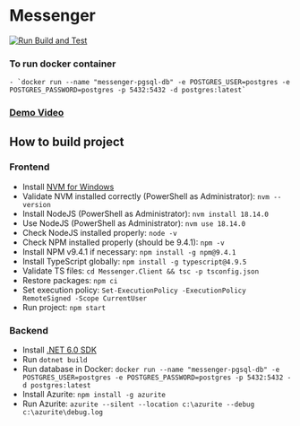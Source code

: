 # Messenger

[![Run Build and Test](https://github.com/Ketteiteki/Messenger/actions/workflows/run-build-and-test.yml/badge.svg)](https://github.com/Ketteiteki/Messenger/actions/workflows/run-build-and-test.yml)

### To run docker container
    - `docker run --name "messenger-pgsql-db" -e POSTGRES_USER=postgres -e POSTGRES_PASSWORD=postgres -p 5432:5432 -d postgres:latest`

### [Demo Video](https://youtu.be/3SgCwOaLhUg)

## How to build project

### Frontend

- Install [NVM for Windows](https://github.com/coreybutler/nvm-windows)
- Validate NVM installed correctly (PowerShell as Administrator): `nvm --version`
- Install NodeJS (PowerShell as Administrator): `nvm install 18.14.0`
- Use NodeJS (PowerShell as Administrator): `nvm use 18.14.0`
- Check NodeJS installed properly: `node -v`
- Check NPM installed properly (should be 9.4.1): `npm -v`
- Install NPM v9.4.1 if necessary: `npm install -g npm@9.4.1`
- Install TypeScript globally: `npm install -g typescript@4.9.5`
- Validate TS files: `cd Messenger.Client && tsc -p tsconfig.json`
- Restore packages: `npm ci`
- Set execution policy: `Set-ExecutionPolicy -ExecutionPolicy RemoteSigned -Scope CurrentUser`
- Run project: `npm start`

### Backend

- Install [.NET 6.0 SDK](https://dotnet.microsoft.com/download/dotnet/6.0)
- Run `dotnet build`
- Run database in
  Docker: `docker run --name "messenger-pgsql-db" -e POSTGRES_USER=postgres -e POSTGRES_PASSWORD=postgres -p 5432:5432 -d postgres:latest`
- Install Azurite: `npm install -g azurite`
- Run Azurite: `azurite --silent --location c:\azurite --debug c:\azurite\debug.log`